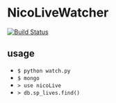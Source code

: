 # NicoLiveWatcher

[![Build Status](https://travis-ci.org/teitei-tk/NicoLiveWatcher.svg?branch=master)](https://travis-ci.org/teitei-tk/NicoLiveWatcher)

## usage
* <code>$ python watch.py</code>
* <code>$ mongo</code>
* <code>> use nicoLive</code>
* <code>> db.sp_lives.find()</code>
